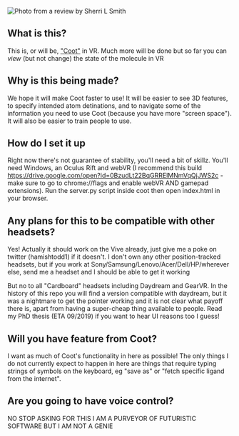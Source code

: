 ![Photo from a review by Sherri L Smith](https://github.com/hamishtodd1/hamishtodd1.github.io/blob/master/personal/vrExample.png?raw=true)

## What is this?

This is, or will be, ["Coot"](https://www2.mrc-lmb.cam.ac.uk/personal/pemsley/coot/) in VR. Much more will be done but so far you can *view* (but not change) the state of the molecule in VR

## Why is this being made?

We hope it will make Coot faster to use! It will be easier to see 3D features, to specify intended atom detinations, and to navigate some of the information you need to use Coot (because you have more "screen space"). It will also be easier to train people to use.

## How do I set it up

Right now there's not guarantee of stability, you'll need a bit of skillz. You'll need Windows, an Oculus Rift and webVR (I recommend this build https://drive.google.com/open?id=0BzudLt22BqGRRElMNmVqQjJWS2c - make sure to go to chrome://flags and enable webVR AND gamepad extensions). Run the server.py script inside coot then open index.html in your browser.

## Any plans for this to be compatible with other headsets?


Yes! Actually it should work on the Vive already, just give me a poke on twitter (hamishtodd1) if it doesn't. I don't own any other position-tracked headsets, but if you work at Sony/Samsung/Lenovo/Acer/Dell/HP/wherever else, send me a headset and I should be able to get it working

But no to all "Cardboard" headsets including Daydream and GearVR. In the history of this repo you will find a version compatible with daydream, but it was a nightmare to get the pointer working and it is not clear what payoff there is, apart from having a super-cheap thing available to people. Read my PhD thesis (ETA 09/2019) if you want to hear UI reasons too I guess!

## Will you have feature <x> from Coot?

I want as much of Coot's functionality in here as possible! The only things I do not currently expect to happen in here are things that require typing strings of symbols on the keyboard, eg "save as" or "fetch specific ligand from the internet".

## Are you going to have voice control?

NO STOP ASKING FOR THIS I AM A PURVEYOR OF FUTURISTIC SOFTWARE BUT I AM NOT A GENIE
